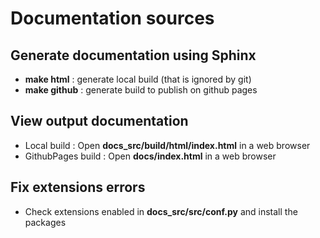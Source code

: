 # Documentation sources

## Generate documentation using Sphinx

* **make html** : generate local build (that is ignored by git)
* **make github** : generate build to publish on github pages

## View output documentation
* Local build : Open **docs_src/build/html/index.html** in a web browser
* GithubPages build : Open **docs/index.html** in a web browser

## Fix extensions errors
* Check extensions enabled in **docs_src/src/conf.py** and install the packages